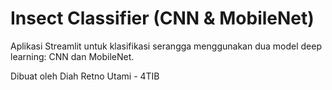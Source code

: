 # Insect Classifier (CNN & MobileNet)

Aplikasi Streamlit untuk klasifikasi serangga menggunakan dua model deep learning: CNN dan MobileNet.

Dibuat oleh Diah Retno Utami - 4TIB
